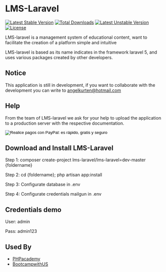 # LMS-Laravel
[![Latest Stable Version](https://poser.pugx.org/lms-laravel/lms-laravel/v/stable)](https://packagist.org/packages/lms-laravel/lms-laravel)
[![Total Downloads](https://poser.pugx.org/lms-laravel/lms-laravel/downloads)](https://packagist.org/packages/lms-laravel/lms-laravel) 
[![Latest Unstable Version](https://poser.pugx.org/lms-laravel/lms-laravel/v/unstable)](https://packagist.org/packages/lms-laravel/lms-laravel) 
[![License](https://poser.pugx.org/lms-laravel/lms-laravel/license)](https://packagist.org/packages/lms-laravel/lms-laravel) 

LMS-laravel is a management system of educational content, want to facilitate the creation of a platform simple and intuitive

LMS-laravel is based as its name indicates in the framework laravel 5, and uses various packages created by other developers.

Notice
-------------
This application is still in development, if you want to collaborate with the development you can write to angelkurten@hotmail.com

Help
-------------
From the team of LMS-laravel we ask for your help to upload the application to a production server with the respective documentation.
<form name="_xclick" action="https://www.paypal.com/yt/cgi-bin/webscr" method="post">
<input type="hidden" name="cmd" value="_xclick">
<input type="hidden" name="empresas" value="angelkurten@hotmail.com">
<input type="hidden" name="item_name" value="Donation for LMS-Laravel">
<input type="hidden" name="currency_code" value="USD">
<input type="hidden" name="amount" value="5">
<input type="image" src="http://www.paypal.com/es_XC/i/btn/x-click-butcc-donate.gif" border="0" name="submit" alt="Realice pagos con PayPal: es rápido, gratis y seguro".>
</form>

Download and Install LMS-Laravel
-------------
Step 1: composer create-project lms-laravel/lms-laravel=dev-master {foldername}

Step 2: cd {foldername}; php artisan app:install

Step 3: Configurate database in .env

Step 4: Configurate credentials mailgun in .env

Credentials demo
-------------

User: admin 

Pass: admin123

Used By
-------------

+ [PHPacademy](http://phpacademy.co)
+ [BootcampwithUS](http://bootcampwith.us)

